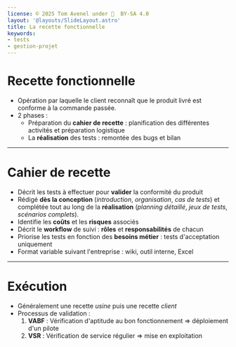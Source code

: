 ```yaml
---
license: © 2025 Tom Avenel under 󰵫  BY-SA 4.0
layout: '@layouts/SlideLayout.astro'
title: La recette fonctionnelle
keywords:
- tests
- gestion-projet
---
```


# Recette fonctionnelle

- Opération par laquelle le client reconnaît que le produit livré est conforme à la commande passée.
- 2 phases :
  - Préparation du **cahier de recette** : planification des différentes activités et préparation logistique
  - La **réalisation** des tests : remontée des  bugs et bilan

---

# Cahier de recette

- Décrit les tests à effectuer pour **valider** la conformité du produit
- Rédigé **dès la conception** (_introduction_, _organisation_, _cas de tests_) et complétée tout au long de la **réalisation** (_planning détaillé_, _jeux de tests_, _scénarios complets_).
- Identifie les **coûts** et les **risques** associés
- Décrit le **workflow** de suivi : **rôles** et **responsabilités** de chacun
- Priorise les tests en fonction des **besoins métier** : tests d'acceptation uniquement
- Format variable suivant l'entreprise : wiki, outil interne, Excel

---

# Exécution

- Généralement une recette _usine_ puis une recette _client_
- Processus de validation :
  1. **VABF** : Vérification d'aptitude au bon fonctionnement => déploiement d'un pilote
  2. **VSR** : Vérification de service régulier => mise en exploitation

